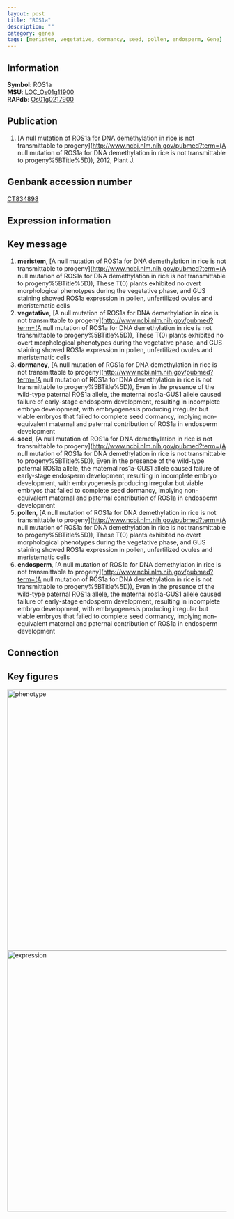 ```yaml
---
layout: post
title: "ROS1a"
description: ""
category: genes
tags: [meristem, vegetative, dormancy, seed, pollen, endosperm, Gene]
---
```


## Information
__Symbol__: ROS1a  
__MSU__: [LOC_Os01g11900](http://rice.plantbiology.msu.edu/cgi-bin/ORF_infopage.cgi?orf=LOC_Os01g11900)  
__RAPdb__: [Os01g0217900](http://rapdb.dna.affrc.go.jp/viewer/gbrowse_details/irgsp1?name=Os01g0217900)  

## Publication
1. [A null mutation of ROS1a for DNA demethylation in rice is not transmittable to progeny](http://www.ncbi.nlm.nih.gov/pubmed?term=(A null mutation of ROS1a for DNA demethylation in rice is not transmittable to progeny%5BTitle%5D)), 2012, Plant J.

## Genbank accession number
[CT834898](http://www.ncbi.nlm.nih.gov/nuccore/CT834898)

## Expression information

## Key message
1. __meristem__, [A null mutation of ROS1a for DNA demethylation in rice is not transmittable to progeny](http://www.ncbi.nlm.nih.gov/pubmed?term=(A null mutation of ROS1a for DNA demethylation in rice is not transmittable to progeny%5BTitle%5D)),  These T(0) plants exhibited no overt morphological phenotypes during the vegetative phase, and GUS staining showed ROS1a expression in pollen, unfertilized ovules and meristematic cells
2. __vegetative__, [A null mutation of ROS1a for DNA demethylation in rice is not transmittable to progeny](http://www.ncbi.nlm.nih.gov/pubmed?term=(A null mutation of ROS1a for DNA demethylation in rice is not transmittable to progeny%5BTitle%5D)),  These T(0) plants exhibited no overt morphological phenotypes during the vegetative phase, and GUS staining showed ROS1a expression in pollen, unfertilized ovules and meristematic cells
3. __dormancy__, [A null mutation of ROS1a for DNA demethylation in rice is not transmittable to progeny](http://www.ncbi.nlm.nih.gov/pubmed?term=(A null mutation of ROS1a for DNA demethylation in rice is not transmittable to progeny%5BTitle%5D)),  Even in the presence of the wild-type paternal ROS1a allele, the maternal ros1a-GUS1 allele caused failure of early-stage endosperm development, resulting in incomplete embryo development, with embryogenesis producing irregular but viable embryos that failed to complete seed dormancy, implying non-equivalent maternal and paternal contribution of ROS1a in endosperm development
4. __seed__, [A null mutation of ROS1a for DNA demethylation in rice is not transmittable to progeny](http://www.ncbi.nlm.nih.gov/pubmed?term=(A null mutation of ROS1a for DNA demethylation in rice is not transmittable to progeny%5BTitle%5D)),  Even in the presence of the wild-type paternal ROS1a allele, the maternal ros1a-GUS1 allele caused failure of early-stage endosperm development, resulting in incomplete embryo development, with embryogenesis producing irregular but viable embryos that failed to complete seed dormancy, implying non-equivalent maternal and paternal contribution of ROS1a in endosperm development
5. __pollen__, [A null mutation of ROS1a for DNA demethylation in rice is not transmittable to progeny](http://www.ncbi.nlm.nih.gov/pubmed?term=(A null mutation of ROS1a for DNA demethylation in rice is not transmittable to progeny%5BTitle%5D)),  These T(0) plants exhibited no overt morphological phenotypes during the vegetative phase, and GUS staining showed ROS1a expression in pollen, unfertilized ovules and meristematic cells
6. __endosperm__, [A null mutation of ROS1a for DNA demethylation in rice is not transmittable to progeny](http://www.ncbi.nlm.nih.gov/pubmed?term=(A null mutation of ROS1a for DNA demethylation in rice is not transmittable to progeny%5BTitle%5D)),  Even in the presence of the wild-type paternal ROS1a allele, the maternal ros1a-GUS1 allele caused failure of early-stage endosperm development, resulting in incomplete embryo development, with embryogenesis producing irregular but viable embryos that failed to complete seed dormancy, implying non-equivalent maternal and paternal contribution of ROS1a in endosperm development

## Connection

## Key figures
<img src="http://ricencode.github.io/images/ROS1a.pheno.png" alt="phenotype"  style="width: 600px;"/>

<img src="http://ricencode.github.io/images/ROS1a.exp.png" alt="expression"  style="width: 600px;"/>


